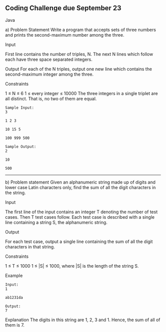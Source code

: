 ## Coding Challenge due September 23

Java

a)
Problem Statement
Write a program that accepts sets of three numbers and prints the second-maximum number among the three.

Input

First line contains the number of triples, N.
The next N lines which follow each have three space separated integers.

Output
For each of the N triples, output one new line which contains the second-maximum integer among the three.

Constraints

1 ≤ N ≤ 6
1 ≤ every integer ≤ 10000
The three integers in a single triplet are all distinct. That is, no two of them are equal.

```
Sample Input:
3

1 2 3

10 15 5

100 999 500

Sample Output:
2

10

500
```

---

b)
Problem statement
Given an alphanumeric string made up of digits and lower case Latin characters only, find the sum of all the digit characters in the string.

Input

The first line of the input contains an integer T denoting the number of test cases. Then T test cases follow.
Each test case is described with a single line containing a string S, the alphanumeric string.

Output

For each test case, output a single line containing the sum of all the digit characters in that string.

Constraints

1 ≤ T ≤ 1000
1 ≤ |S| ≤ 1000, where |S| is the length of the string S.

Example

```
Input:
1

ab1231da

Output:
7
```

Explanation
The digits in this string are 1, 2, 3 and 1. Hence, the sum of all of them is 7.
